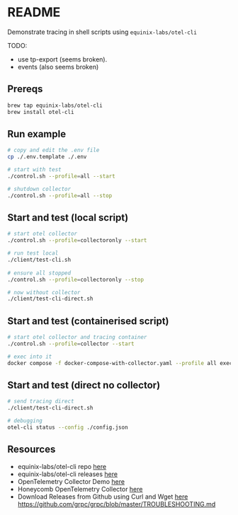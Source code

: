 # README

Demonstrate tracing in shell scripts using `equinix-labs/otel-cli`  

TODO:

* use tp-export (seems broken).
* events (also seems broken)

## Prereqs

```sh
brew tap equinix-labs/otel-cli
brew install otel-cli
```

## Run example

```sh
# copy and edit the .env file
cp ./.env.template ./.env

# start with test
./control.sh --profile=all --start 

# shutdown collector
./control.sh --profile=all --stop
```

## Start and test (local script)

```sh
# start otel collector
./control.sh --profile=collectoronly --start 

# run test local 
./client/test-cli.sh  
          
# ensure all stopped
./control.sh --profile=collectoronly --stop

# now without collector
./client/test-cli-direct.sh
```

## Start and test (containerised script)

```sh
# start otel collector and tracing container
./control.sh --profile=collector --start 

# exec into it
docker compose -f docker-compose-with-collector.yaml --profile all exec -it tracing /bin/bash
```

## Start and test (direct no collector)

```sh
# send tracing direct
./client/test-cli-direct.sh
```


```sh
# debugging
otel-cli status --config ./config.json  
```

## Resources

* equinix-labs/otel-cli repo [here](https://github.com/equinix-labs/otel-cli)  
* equinix-labs/otel-cli releases [here](https://github.com/equinix-labs/otel-cli/releases)  
* OpenTelemetry Collector Demo [here](https://github.com/open-telemetry/opentelemetry-collector-contrib/tree/main/examples/demo)  
* Honeycomb OpenTelemetry Collector [here](https://docs.honeycomb.io/getting-data-in/otel-collector/)  
* Download Releases from Github using Curl and Wget [here](https://dev.to/saintdle/download-releases-from-github-using-curl-and-wget-54fi)  
https://github.com/grpc/grpc/blob/master/TROUBLESHOOTING.md